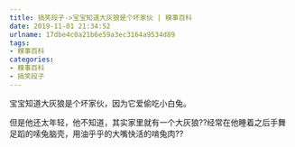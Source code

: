 ```yaml
---
title: 搞笑段子->宝宝知道大灰狼是个坏家伙 | 糗事百科
date: 2019-11-01 21:34:52
urlname: 17dbe4c0a21b6e59a3ec3164a9534d89
tags: 
- 糗事百科
categories:
- 糗事百科
- 搞笑段子
---
```

宝宝知道大灰狼是个坏家伙，因为它爱偷吃小白兔。

但是他还太年轻，他不知道，其实家里就有一个大灰狼??经常在他睡着之后手舞足蹈的嗦兔脑壳，用油乎乎的大嘴快活的啃兔肉??


